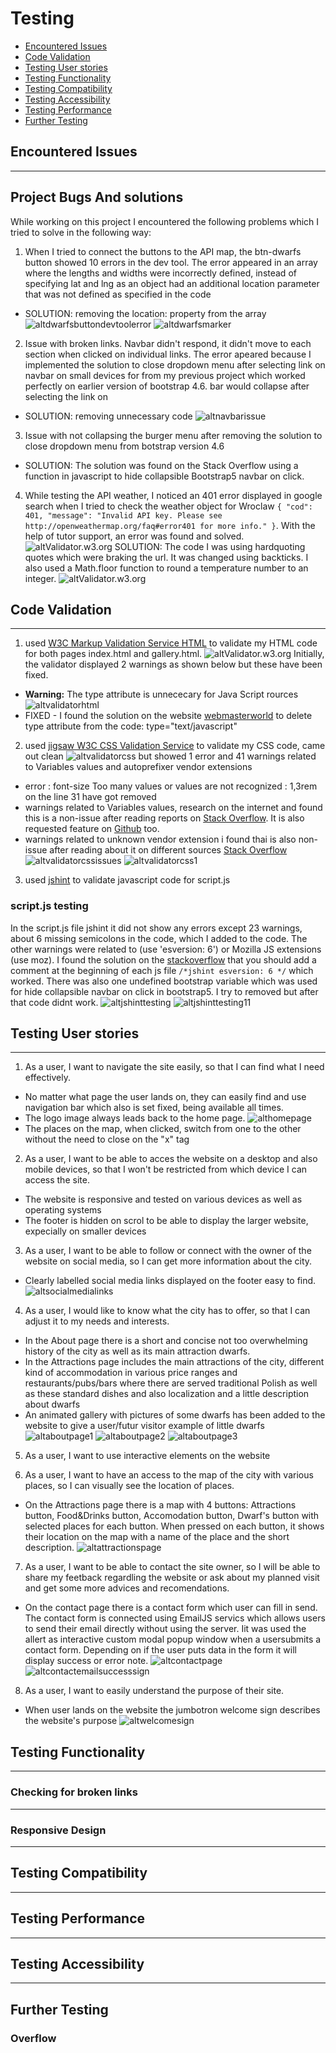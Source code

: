 # Testing

- [Encountered Issues](#ecountered-issues)
- [Code Validation](#code-validation)
- [Testing User stories](#testing-user-stories)
- [Testing Functionality](#testing-functionality)
- [Testing Compatibility](#testing-compatibility)
- [Testing Accessibility](#testing-accessibility)
- [Testing Performance](#testing-performance)
- [Further Testing](#further-testing)


## Encountered Issues
---


**Project Bugs And solutions**
---
While working on this project I encountered the following problems which I tried to solve in the following way:

1. When I tried to connect the buttons to the API map, the btn-dwarfs button showed 10 errors in the dev tool.
 The error appeared in an array where the lengths and widths were incorrectly defined, 
 instead of specifying lat and lng as an object had an additional location parameter that was not defined as specified in the code
- SOLUTION: removing the location: property from the array
![altdwarfsbuttondevtoolerror](wireframes/testing/dwarf-button-devtool-errors.png)
![altdwarfsmarker](wireframes/testing/dwarf-markers.png)
2. Issue with broken links. Navbar didn't respond, it didn't move to each section when clicked on individual links.
 The error apeared because I implemented the solution to close dropdown menu after selecting link on navbar on small devices
  for from my previous project which worked perfectly on earlier version of bootstrap 4.6.
  bar would collapse after selecting the link on
 - SOLUTION: removing unnecessary code
![altnavbarissue](wireframes/testing/navbar-issue.png)
3.  Issue with not collapsing the burger menu after removing the solution to close dropdown menu from botstrap version 4.6
- SOLUTION: The solution was found on the Stack Overflow using a function in javascript to hide collapsible Bootstrap5 navbar on click.
4. While testing the API weather, I noticed an 401 error displayed in google search when I tried to check the weather object for Wroclaw
`{
"cod": 401,
"message": "Invalid API key. Please see http://openweathermap.org/faq#error401 for more info."
}`. With the help of tutor support, an error was found and solved.
![altValidator.w3.org](wireframes/testing/fetch-weather-issue.png)
SOLUTION: The code I was using hardquoting quotes which were braking the url. It was changed using backticks. 
I also used a Math.floor function to round a temperature number to an integer.
![altValidator.w3.org](wireframes/testing/fetch-weather-issue-solved.png)

## Code Validation
---
1. used [W3C Markup Validation Service HTML](https://validator.w3.org/) to validate my HTML code for both pages index.html and gallery.html. 
![altValidator.w3.org](wireframes/testing/validator-w3-org.png)
Initially, the validator displayed 2 warnings as shown below but these have been fixed.
- **Warning:** The type attribute is unnececary for Java Script rources
![altvalidatorhtml](wireframes/testing/validator-html.png)
- FIXED - I found the solution on the website [webmasterworld](https://www.webmasterworld.com/javascript/4879097.htm)
to delete type attribute from the code: type="text/javascript"

2. used [jigsaw W3C CSS Validation Service](https://jigsaw.w3.org/css-validator//) to validate my CSS code, came out  clean
![altvalidatorcss](wireframes/testing/validator-css.png)
 but showed 1 error and 41 warnings related to Variables values and autoprefixer vendor extensions
- error : font-size Too many values or values are not recognized : 1,3rem on the line 31 have got removed
- warnings related to Variables values, research on the internet and found this is a non-issue after reading reports on [Stack Overflow](https://stackoverflow.com/questions/57661659/w3c-css-validation-parse-error-on-variables).
It is also requested feature on [Github](https://github.com/w3c/css-validator/issues/111) too.
- warnings related to unknown vendor extension i found thai is also non-issue after reading about it on different sources [Stack Overflow](https://stackoverflow.com/questions/52490004/what-are-all-of-these-w3c-css-validation-warnings-about)
![altvalidatorcssissues](wireframes/testing/validator-css-issues.png)
![altvalidatorcss1](wireframes/testing/validator-css1.png)

3. used [jshint](https://jshint.com/) to validate javascript code for script.js 
### script.js testing
In the script.js file jshint it did not show any errors except 23 warnings, about 6 missing semicolons
in the code, which I added to the code. The other warnings were related to (use 'esversion: 6')
or Mozilla JS extensions (use moz). I found the solution on the [stackoverflow](https://stackoverflow.com/questions/27441803/why-does-jshint-throw-a-warning-if-i-am-using-const)
that you should add a comment at the beginning of each js file `/*jshint esversion: 6 */` which worked.
There was also one undefined bootstrap variable which was used for hide collapsible navbar on click in bootstrap5. I try to removed but after that code didnt work.
![altjshinttesting](wireframes/testing/jshint-script-js-testing.png)
![altjshinttesting11](wireframes/testing/jshint-script-js-testing1.png)

 

## Testing User stories
---
1. As a user, I want to navigate the site easily, so that I can find what I need effectively.
- No matter what page the user lands on, they can easily find and use navigation bar which also  is set fixed, being available all times.
- The logo image always leads back to the home page.
![althomepage](wireframes/testing/home-page.png)
- The places on the map, when clicked, switch from one to the other without the need to close on the "x" tag

2. As a user, I want to be able to acces the website on a desktop and also mobile devices, so that I won't be restricted from which device I can access the site. 
- The website is responsive and tested on various devices as well as operating systems
- The footer is hidden on scrol to be able to display the larger website, expecially on smaller devices

3. As a user, I want to be able to follow or connect with the owner of the website on social media, so I can get more information about the city.
- Clearly labelled social media links displayed on the footer easy to find.   
![altsocialmedialinks](wireframes/testing/social-media-links.png)

4. As a user, I would like to know what the city has to offer, so that I can adjust it to my needs and interests.
- In the About page there is a short and concise not too overwhelming history of the city as well as its 
main attraction dwarfs.
- In the Attractions page includes the main attractions of the city, different kind of accommodation in 
various price ranges and restaurants/pubs/bars where there are served traditional Polish as well as these standard dishes and also localization and 
a little description about dwarfs
- An animated gallery with pictures of some dwarfs has been added to the website to give a user/futur visitor example of little dwarfs
![altaboutpage1](wireframes/testing/about-page1.png)
![altaboutpage2](wireframes/testing/about-page2.png)
![altaboutpage3](wireframes/testing/about-page3.png)
5. As a user, I want to use interactive elements on the website

6. As a user, I want to have an access to the map of the city with various places, so I can visually 
see the location of places.
- On the Attractions page there is a map with 4 buttons: Attractions button, Food&Drinks button, Accomodation button, Dwarf's button with selected places for each button.
When pressed on each button, it shows their location on the map with a name of the place and the short description.
![altattractionspage](wireframes/testing/attractions-page.png)

7. As a user, I want to be able to contact the site owner, so I will be able to share my feetback regardling 
the website or ask about my planned visit and get some more advices and recomendations.
- On the contact page there is a contact form which user can fill in send. The contact form is connected using EmailJS servics which allows users
to send their email directly without using the server. Iit was used the allert as interactive custom modal popup window when a usersubmits a contact form.
Depending on if the user puts data in the form it will display success or error note.
![altcontactpage](wireframes/testing/contact-page.png)
![altcontactemailsuccesssign](wireframes/testing/contact-email-success-sign.png)



8. As a user, I want to easily understand the purpose of their site.
  - When user lands on the website the jumbotron welcome sign describes the website's purpose 
![altwelcomesign](wireframes/testing/welcome-sign.png)

## Testing Functionality
---


### Checking for broken links
---


### Responsive Design
---


## Testing Compatibility
---

## Testing Performance
---


## Testing Accessibility
----

## Further Testing


### Overflow


